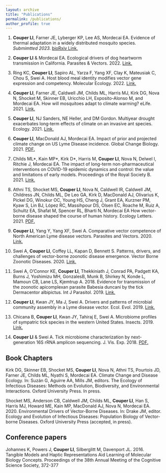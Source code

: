```yaml
---
layout: archive
title: "Publications"
permalink: /publications/
author_profile: true
---
```


1. **Couper LI**, Farner JE, Lyberger KP, Lee AS, Mordecai EA. Evidence of thermal adaptation in a widely distributed mosquito species. *Submimtted 2023.* [bioRxiv Link.](https://www.biorxiv.org/content/10.1101/2023.03.02.530886v1.article-metrics)   

2. **Couper LI** & Mordecai EA. Ecological drivers of dog heartworm transmission in California. Parasites & Vectors. 2022. [Link.](https://link.springer.com/article/10.1186/s13071-022-05526-x)

3. Ring KC, **Couper LI**, Sapiro AL, Yarza F, Yang XF, Clay K, Mateusiak C, Chou S, Swei A. Host blood meal identity modifies vector gene expression and competency. Molecular Ecology. 2022. [Link.](https://onlinelibrary.wiley.com/doi/10.1111/mec.16413)

4. **Couper LI**, Farner JE, Caldwell JM, Childs ML, Harris MJ, Kirk DG, Nova N, Shocket M,  Skinner EB, Uricchio LH, Exposito-Alonso M, and Mordecai EA. How will mosquitoes adapt to climate warming? eLife. 2021. [Link.](https://elifesciences.org/articles/69630)

5. **Couper LI**, NJ Sanders, NE Heller, and DM Gordon. Multiyear drought exacerbates long‐term effects of climate on an invasive ant species. Ecology. 2021. [Link.](https://esajournals.onlinelibrary.wiley.com/doi/full/10.1002/ecy.3476)

6. **Couper LI**, MacDonald AJ, Mordecai EA. Impact of prior and projected climate change on US Lyme Disease incidence. Global Change Biology. 2021. <a href="https://lcouper.github.io/assets/Couper_2020_GCB.pdf" target="_blank">PDF.</a>

7. Childs ML*, Kain MP*, Kirk D*, Harris M, **Couper LI**, Nova N, Delwel I, Ritchie J, Mordecai EA. The impact of long-term non-pharmaceutical interventions on COVID-19 epidemic dynamics and control: the value and limitations of early models. Proceedings of the Royal Society B. 2021. [Link.](https://royalsocietypublishing.org/doi/full/10.1098/rspb.2021.0811)

8. Athni TS, Shocket MS, **Couper LI**, Nova N, Caldwell IR, Caldwell JM, Childress JN, Childs ML, De Leo GA, Kirk D, MacDonald AJ, Olivarius K, Pickel DG, Winokur OC, Young HS, Cheng J, Grant EA, Kurzner PM, Kyaw S, Lin BJ, López RC, Massihpour DS, Olsen EC, Roache M, Ruiz A, Schultz EA, Shafat M, Spencer RL, Bharti N, Mordecai EA How vector-borne disease shaped the course of human history. Ecology Letters. 2021. <a href="https://lcouper.github.io/assets/Athni_2021_EcolLetters.pdf" target="_blank">PDF.</a>

9. **Couper LI**, Yang Y, Yang XF, Swei A. Comparative vector competence of North American Lyme disease vectors. Parasites and Vectors. 2020. [Link.](https://parasitesandvectors.biomedcentral.com/articles/10.1186/s13071-020-3893-x)

10. Swei A, **Couper LI**, Coffey LL, Kapan D, Bennett S. Patterns, drivers, and challenges of vector-borne zoonotic disease emergence. Vector Borne Zoonotic Diseases. 2020. [Link.](https://www.liebertpub.com/doi/full/10.1089/vbz.2018.2432?casa_token=yzWQWWtGKGwAAAAA%3AU3NNB4dVM2Ztnz7xlAyymv5tKWt75nudfBUOKstxL1Jqayo3vwSnr_eqkrHuj8MyM_MWLKe8DQO56A)

11. Swei A, O’Connor KE, **Couper LI**, Thekkiniath J, Conrad PA, Padgett KA, Burns J, Yoshimizu MH, GonzalesB, Munk B, Shirkey N, Konde L, Mamoun CB, Lane LS, Kjemtrup A. 2018. Evidence for transmission of the zoonotic apicomplexan parasite Babesia duncani by the tick Dermacentor albipictus. Int J Parasitol. 2019. [Link.](https://www.sciencedirect.com/science/article/pii/S0020751918302431?casa_token=Bezv1DAbdQUAAAAA:xmkOP3qfoos1nuNJax7wZje3BzceR6l7JbC6tniflZoNhAUkXWmjSPd_iaFsfMtLCvt3ERESeoM)

12. **Couper LI**, Kwan JY, Ma J, Swei A. Drivers and patterns of microbial community assembly in a Lyme disease vector. Ecol. Evol. 2019. [Link.](https://onlinelibrary.wiley.com/doi/full/10.1002/ece3.5361)

13. Chicana B, **Couper LI**, Kwan JY, Tahiraj E, Swei A.  Microbiome profiles of sympatric tick species in the western United States. Insects. 2019. [Link.](https://www.mdpi.com/555856)

14. **Couper LI** & Swei A. Tick microbiome characterization by next-generation 16S rRNA amplicon sequencing. J. Vis. Exp. 2018. <a href="https://lcouper.github.io/assets/Couper_2018_jove.pdf" target="_blank">PDF.</a>

## Book Chapters

Kirk DG, Skinner EB, Shocket MS, **Couper LI**, Nova N, Athni TS, Pourtois JD, Farner JE, Childs ML, Nyathi S, Mordecai EA. Climate Change and Disease Ecology. In: Suzán G, Aguirre AA, Mills JM, editors. The Ecology of Infectious Diseases: Methods on Evolution, Biodiversity, and Environmental Interactions. Oxford University Press. In press.

Shocket MS, Anderson CB, Caldwell JM, Childs ML,  **Couper LI**, Han S, Harris MJ, Howard ME, Kain MP, MacDonald AJ, Nova N, Mordecai EA. 2020. Environmental Drivers of Vector-Borne Diseases. In: Drake JM, editor. Ecology and Evolution of Infectious Diseases: Population Biology of Vector-borne Diseases. Oxford University Press (accepted, in press).

## Conference papers

Johannes K, Powers J, **Couper LI**, Silberglitt M, Davenport JL. 2016. Tangible Models and Haptic Representations Aid Learning of Molecular Biology Concepts. Proceedings of the 38th Annual Meeting of the Cognitive Science Society, 372-377

